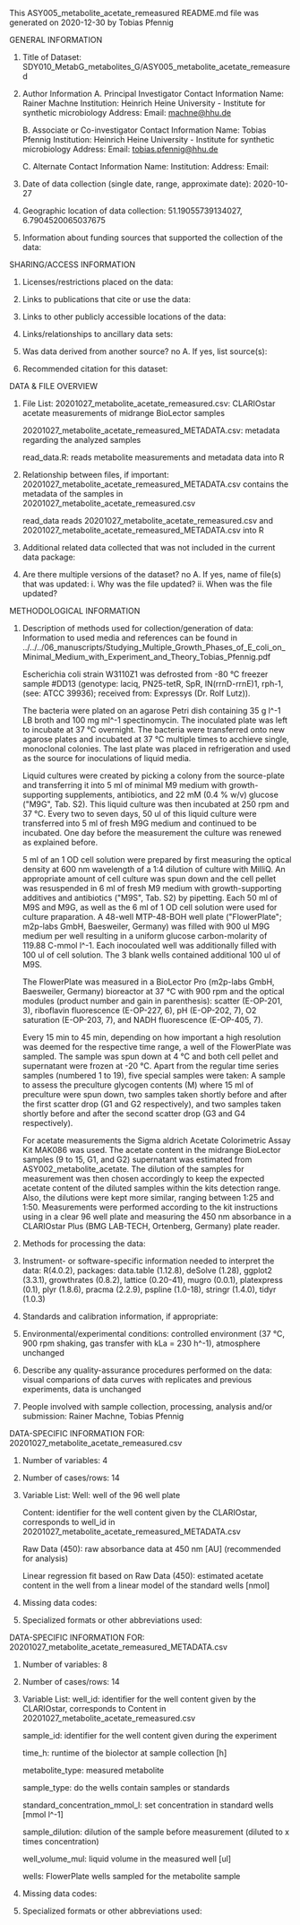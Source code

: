 This ASY005_metabolite_acetate_remeasured README.md file was generated on 2020-12-30 by Tobias Pfennig


GENERAL INFORMATION

1. Title of Dataset: SDY010_MetabG_metabolites_G/ASY005_metabolite_acetate_remeasured

2. Author Information
	A. Principal Investigator Contact Information
		Name: Rainer Machne
		Institution: Heinrich Heine University - Institute for synthetic microbiology
		Address: 
		Email: machne@hhu.de

	B. Associate or Co-investigator Contact Information
		Name: Tobias Pfennig
		Institution: Heinrich Heine University - Institute for synthetic microbiology
		Address: 
		Email: tobias.pfennig@hhu.de

	C. Alternate Contact Information
		Name: 
		Institution: 
		Address: 
		Email: 

3. Date of data collection (single date, range, approximate date): 2020-10-27

4. Geographic location of data collection: 51.19055739134027, 6.7904520065037675

5. Information about funding sources that supported the collection of the data: 


SHARING/ACCESS INFORMATION

1. Licenses/restrictions placed on the data: 

2. Links to publications that cite or use the data: 

3. Links to other publicly accessible locations of the data: 

4. Links/relationships to ancillary data sets: 

5. Was data derived from another source? no
	A. If yes, list source(s): 

6. Recommended citation for this dataset: 


DATA & FILE OVERVIEW

1. File List: 
	20201027_metabolite_acetate_remeasured.csv: CLARIOstar acetate measurements of midrange BioLector samples
	
	20201027_metabolite_acetate_remeasured_METADATA.csv: metadata regarding the analyzed samples
	
	read_data.R: reads metabolite measurements and metadata data into R

2. Relationship between files, if important: 
	20201027_metabolite_acetate_remeasured_METADATA.csv contains the metadata of the samples in 20201027_metabolite_acetate_remeasured.csv
	
	read_data reads 20201027_metabolite_acetate_remeasured.csv and 20201027_metabolite_acetate_remeasured_METADATA.csv into R

3. Additional related data collected that was not included in the current data package: 

4. Are there multiple versions of the dataset? no
	A. If yes, name of file(s) that was updated: 
		i. Why was the file updated? 
		ii. When was the file updated? 


METHODOLOGICAL INFORMATION

1. Description of methods used for collection/generation of data: 
	Information to used media and references can be found in ../../../06_manuscripts/Studying_Multiple_Growth_Phases_of_E_coli_on_Minimal_Medium_with_Experiment_and_Theory_Tobias_Pfennig.pdf

	Escherichia coli strain W3110Z1 was defrosted from -80 °C freezer sample #DD13 (genotype: laciq, PN25-tetR, SpR, IN(rrnD-rrnE)1, rph-1, (see: ATCC 39936); received from: Expressys (Dr. Rolf Lutz)).
	
	The bacteria were plated on an agarose Petri dish containing 35 g l^-1 LB broth and 100 mg ml^-1 spectinomycin. The inoculated plate was left to incubate at 37 °C overnight. The bacteria were transferred onto new agarose plates and incubated at 37 °C multiple times to acchieve single, monoclonal colonies. The last plate was placed in refrigeration and used as the source for inoculations of liquid media.
	
	Liquid cultures were created by picking a colony from the source-plate and transferring it into 5 ml of minimal M9 medium with growth-supporting supplements, antibiotics, and 22 mM (0.4 % w/v) glucose ("M9G", Tab. S2). This liquid culture was then incubated at 250 rpm and 37 °C. Every two to seven days, 50 ul of this liquid culture were transferred into 5 ml of fresh M9G medium and continued to be incubated. One day before the measurement the culture was renewed as explained before.
	
	5 ml of an 1 OD cell solution were prepared by first measuring the optical density at 600 nm wavelength of a 1:4 dilution of culture with MilliQ. An appropriate amount of cell culture was spun down and the cell pellet was resuspended in 6 ml of fresh M9 medium with growth-supporting additives and antibiotics ("M9S", Tab. S2) by pipetting. Each 50 ml of M9S and M9G, as well as the 6 ml of 1 OD cell solution were used for culture praparation. A 48-well MTP-48-BOH well plate ("FlowerPlate"; m2p-labs GmbH, Baesweiler, Germany) was filled with 900 ul M9G medium per well resulting in a uniform glucose carbon-molarity of 119.88 C-mmol l^-1. Each inocoulated well was additionally filled with 100 ul of cell solution. The 3 blank wells contained additional 100 ul of M9S.
	
	The FlowerPlate was measured in a BioLector Pro (m2p-labs GmbH, Baesweiler, Germany) bioreactor at 37 °C with 900 rpm and the optical modules (product number and gain in parenthesis): scatter (E-OP-201, 3), riboflavin fluorescence (E-OP-227, 6), pH (E-OP-202, 7), O2 saturation (E-OP-203, 7), and NADH fluorescence (E-OP-405, 7).
	
	Every 15 min to 45 min, depending on how important a high resolution was deemed for the respective time range, a well of the FlowerPlate was sampled. The sample was spun down at 4 °C and both cell pellet and supernatant were frozen at -20 °C. Apart from the regular time series samples (numbered 1 to 19), five special samples were taken: A sample to assess the preculture glycogen contents (M) where 15 ml of preculture were spun down, two samples taken shortly before and after the first scatter drop (G1 and G2 respectively), and two samples taken shortly before and after the second scatter drop (G3 and G4 respectively).
	
	For acetate measurements the Sigma aldrich Acetate Colorimetric Assay Kit MAK086 was used. The acetate content in the midrange BioLector samples (9 to 15, G1, and G2) supernatant was estimated from ASY002_metabolite_acetate. The dilution of the samples for measurement was then chosen accordingly to keep the expected acetate content of the diluted samples within the kits detection range. Also, the dilutions were kept more similar, ranging between 1:25 and 1:50. Measurements were performed according to the kit instructions using in a clear 96 well plate and measuring the 450 nm absorbance in a CLARIOstar Plus (BMG LAB-TECH, Ortenberg, Germany) plate reader.
	
2. Methods for processing the data: 

3. Instrument- or software-specific information needed to interpret the data: 
	R(4.0.2), packages: data.table (1.12.8), deSolve (1.28), ggplot2 (3.3.1), growthrates (0.8.2), lattice (0.20-41), mugro (0.0.1), platexpress (0.1), plyr (1.8.6), pracma (2.2.9), pspline (1.0-18),  stringr (1.4.0), tidyr (1.0.3)

4. Standards and calibration information, if appropriate: 

5. Environmental/experimental conditions: controlled environment (37 °C, 900 rpm shaking, gas transfer with kLa = 230 h^-1), atmosphere unchanged

6. Describe any quality-assurance procedures performed on the data: visual comparions of data curves with replicates and previous experiments, data is unchanged

7. People involved with sample collection, processing, analysis and/or submission: Rainer Machne, Tobias Pfennig


DATA-SPECIFIC INFORMATION FOR: 20201027_metabolite_acetate_remeasured.csv

1. Number of variables: 4

2. Number of cases/rows: 14

3. Variable List: 
	Well: well of the 96 well plate
	
	Content: identifier for the well content  given by the CLARIOstar, corresponds to well_id in 20201027_metabolite_acetate_remeasured_METADATA.csv
	
	Raw Data (450): raw absorbance data at 450 nm [AU] (recommended for analysis)
	
	Linear regression fit based on Raw Data (450): estimated acetate content in the well from a linear model of the standard wells [nmol]

4. Missing data codes:

5. Specialized formats or other abbreviations used:


DATA-SPECIFIC INFORMATION FOR: 20201027_metabolite_acetate_remeasured_METADATA.csv

1. Number of variables: 8

2. Number of cases/rows: 14

3. Variable List: 
	well_id: identifier for the well content given by the CLARIOstar, corresponds to Content in 20201027_metabolite_acetate_remeasured.csv
	
	sample_id: identifier for the well content given during the experiment
	
	time_h: runtime of the biolector at sample collection [h]
	
	metabolite_type: measured metabolite
	
	sample_type: do the wells contain samples or standards
	
	standard_concentration_mmol_l: set concentration in standard wells [mmol l^-1]
	
	sample_dilution: dilution of the sample before measurement (diluted to x times concentration)
	
	well_volume_mul: liquid volume in the measured well [ul]
	
	wells: FlowerPlate wells sampled for the metabolite sample

4. Missing data codes:

5. Specialized formats or other abbreviations used: